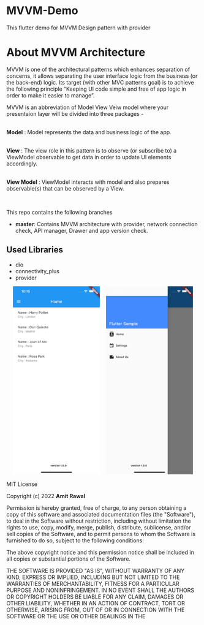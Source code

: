 # MVVM-Demo
This flutter demo for MVVM Design pattern with provider 
<h1>About MVVM Architecture</h1>
<p>
MVVM is one of the architectural patterns which enhances separation of concerns, it allows separating the user interface logic from the business (or the back-end) logic. Its target (with other MVC patterns goal) is to achieve the following principle “Keeping UI code simple and free of app logic in order to make it easier to manage”.
    
MVVM is an abbreviation of Model View Veiw model where your presentaion layer will be divided into three packages -
    
<Br/> <b>Model</b> : Model represents the data and business logic of the app.
    
<Br/> <b>View</b> : The view role in this pattern is to observe (or subscribe to) a ViewModel observable to get data in order to update UI elements accordingly.
    
<Br/> <b>View Model</b> : ViewModel interacts with model and also prepares observable(s) that can be observed by a View.

<div id="container">
    <img src="https://miro.medium.com/max/1212/1*BpxMFh7DdX0_hqX6ABkDgw.png" alt="" />
</div>

<p>This repo contains the following branches
  <ul>
    <li><b>master</b>: Contains MVVM architecture with provider, network connection check, API manager, Drawer and app version check. </li>
  </ul>
</p>

</p>
<h2> Used Libraries</h2>
<ul>
<li>dio</li>
<li>connectivity_plus</li>
<li>provider</li>
</ul>


<p>
<div align="center">
        <img width="45%" src="https://github.com/amit-rawal/flutter_mvvm_provider/blob/main/screenshots/home_page.png" alt="Home Page" title="Home Page"</img>
        <img height="0" width="8px">
        <img width="45%" src="https://github.com/amit-rawal/flutter_mvvm_provider/blob/main/screenshots/drawer.png" alt="Drawer" title="Side Menu / Drawer"></img>
</div>
</p>

MIT License

Copyright (c) 2022 **Amit Rawal**

Permission is hereby granted, free of charge, to any person obtaining a copy
of this software and associated documentation files (the "Software"), to deal
in the Software without restriction, including without limitation the rights
to use, copy, modify, merge, publish, distribute, sublicense, and/or sell
copies of the Software, and to permit persons to whom the Software is
furnished to do so, subject to the following conditions:

The above copyright notice and this permission notice shall be included in all
copies or substantial portions of the Software.

THE SOFTWARE IS PROVIDED "AS IS", WITHOUT WARRANTY OF ANY KIND, EXPRESS OR
IMPLIED, INCLUDING BUT NOT LIMITED TO THE WARRANTIES OF MERCHANTABILITY,
FITNESS FOR A PARTICULAR PURPOSE AND NONINFRINGEMENT. IN NO EVENT SHALL THE
AUTHORS OR COPYRIGHT HOLDERS BE LIABLE FOR ANY CLAIM, DAMAGES OR OTHER
LIABILITY, WHETHER IN AN ACTION OF CONTRACT, TORT OR OTHERWISE, ARISING FROM,
OUT OF OR IN CONNECTION WITH THE SOFTWARE OR THE USE OR OTHER DEALINGS IN THE

